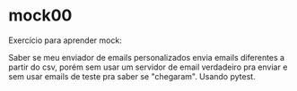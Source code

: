 # mock00

Exercício para aprender mock:

Saber se meu enviador de emails personalizados envia emails diferentes a partir do csv,
porém sem usar um servidor de email verdadeiro pra enviar e sem usar emails de teste pra saber se "chegaram".
Usando pytest. 
